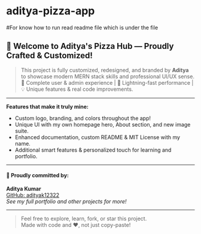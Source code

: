 # aditya-pizza-app
#For know how to run read readme file which is under the file
## 🙌 Welcome to Aditya's Pizza Hub — Proudly Crafted & Customized!

> This project is fully customized, redesigned, and branded by **Aditya** to showcase modern MERN stack skills and professional UI/UX sense.  
> 🍕 Complete user & admin experience | 🚀 Lightning-fast performance | 💡 Unique features & real code improvements.

---

**Features that make it truly mine:**

- Custom logo, branding, and colors throughout the app!
- Unique UI with my own homepage hero, About section, and new image suite.
- Enhanced documentation, custom README & MIT License with my name.
- Additional smart features & personalized touch for learning and portfolio.

---

#### 🚩 Proudly committed by:  
**Aditya Kumar**  
[GitHub: adityak12322](https://github.com/adityak12322)  
*See my full portfolio and other projects for more!*

---

> Feel free to explore, learn, fork, or star this project.  
> Made with code and ❤️, not just copy-paste!
